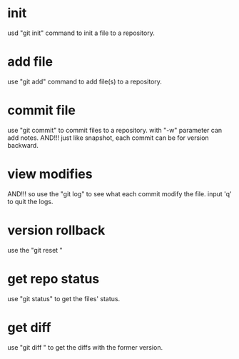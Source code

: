 # init
usd "git init" command to init a file to a repository.
# add file
use "git add" command to add file(s) to a repository.
# commit file
use "git commit" to commit files to a repository.
with "-w" parameter can add notes.
AND!!! just like snapshot, each commit can be for version backward.
# view modifies
AND!!! so use the "git log" to see what each commit modify the file.
input 'q' to quit the logs.
# version rollback
use the "git reset "
# get repo status
use "git status" to get the files' status.
# get diff 
use "git diff <filename>" to get the diffs with the former version.

